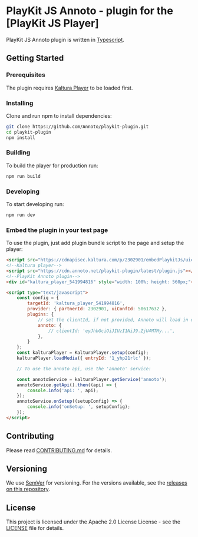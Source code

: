 # PlayKit JS Annoto - plugin for the [PlayKit JS Player]

PlayKit JS Annoto plugin is written in [Typescript].

[typescript]: https://www.typescriptlang.org/

## Getting Started

### Prerequisites

The plugin requires [Kaltura Player] to be loaded first.

[kaltura player]: https://github.com/kaltura/kaltura-player-js

### Installing

Clone and run npm to install dependencies:

```sh
git clone https://github.com/Annoto/playkit-plugin.git
cd playkit-plugin
npm install
```

### Building

To build the player for production run:

```sh
npm run build
```

### Developing

To start developing run:

```sh
npm run dev
```

### Embed the plugin in your test page

To use the plugin, just add plugin bundle script to the page and setup the player:

```html
<script src="https://cdnapisec.kaltura.com/p/2302901/embedPlaykitJs/uiconf_id/50617632"></script>
<!--Kaltura player-->
<script src="https://cdn.annoto.net/playkit-plugin/latest/plugin.js"></script>
<!--PlayKit Annoto plugin-->
<div id="kaltura_player_541994816" style="width: 100%; height: 560px;"></div>

<script type="text/javascript">
    const config = {
        targetId: 'kaltura_player_541994816',
        provider: { partnerId: 2302901, uiConfId: 50617632 },
        plugins: {
            // set the clientId, if not provided, Annoto will load in demo mode
            annoto: {
                // clientId: 'eyJhbGciOiJIUzI1NiJ9.ZjU4MTMy...',
            },
        }
    };
    const kalturaPlayer = KalturaPlayer.setup(config);
    kalturaPlayer.loadMedia({ entryId: '1_yhp21rlc' });

    // To use the annoto api, use the 'annoto' service:

    const annotoService = kalturaPlayer.getService('annoto');
    annotoService.getApi().then((api) => {
        console.info('api: ', api);
    });
    annotoService.onSetup((setupConfig) => {
        console.info('onSetup: ', setupConfig);
    });
</script>
```

## Contributing

Please read [CONTRIBUTING.md](CONTRIBUTING.md) for details.

## Versioning

We use [SemVer](http://semver.org/) for versioning. For the versions available, see the [releases on this repository](https://github.com/Annoto/playkit-plugin/releases).

## License

This project is licensed under the Apache 2.0 License License - see the [LICENSE](LICENSE) file for details.

